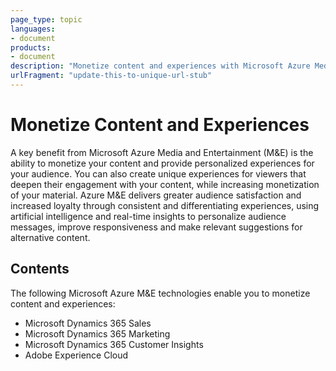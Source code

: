 ```yaml
---
page_type: topic
languages:
- document
products:
- document
description: "Monetize content and experiences with Microsoft Azure Media and Entertainment technologies"
urlFragment: "update-this-to-unique-url-stub"
---
```


# Monetize Content and Experiences

A key benefit from Microsoft Azure Media and Entertainment (M&E) is the ability to monetize your content and provide personalized experiences for your audience. You can also create unique experiences for viewers that deepen their engagement with your content, while increasing monetization of your material. Azure M&E delivers greater audience satisfaction and increased loyalty through consistent and differentiating experiences, using artificial intelligence and real-time insights to personalize audience messages, improve responsiveness and make relevant suggestions for alternative content.

## Contents

The following Microsoft Azure M&E technologies enable you to monetize content and experiences:

- Microsoft Dynamics 365 Sales
- Microsoft Dynamics 365 Marketing
- Microsoft Dynamics 365 Customer Insights
- Adobe Experience Cloud
